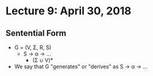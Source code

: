 # Lecture 9: April 30, 2018
## Sentential Form
* G = (V, Σ, R, S)
  * S → α → ...
    * (Σ ∪ V)*
* We say that G "generates" or "derives" as S → α → ...
